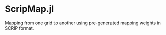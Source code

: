 # ScripMap.jl
Mapping from one grid to another using pre-generated mapping weights in SCRIP format.
